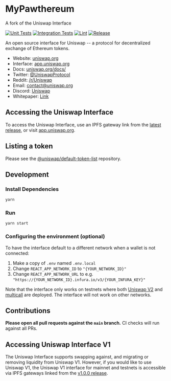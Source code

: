 # MyPawthereum
A fork of the Uniswap Interface

[![Unit Tests](https://github.com/Uniswap/uniswap-interface/actions/workflows/unit-tests.yaml/badge.svg)](https://github.com/Uniswap/uniswap-interface/actions/workflows/unit-tests.yaml)
[![Integration Tests](https://github.com/Uniswap/uniswap-interface/actions/workflows/integration-tests.yaml/badge.svg)](https://github.com/Uniswap/uniswap-interface/actions/workflows/integration-tests.yaml)
[![Lint](https://github.com/Uniswap/uniswap-interface/actions/workflows/lint.yml/badge.svg)](https://github.com/Uniswap/uniswap-interface/actions/workflows/lint.yml)
[![Release](https://github.com/Uniswap/uniswap-interface/actions/workflows/release.yaml/badge.svg)](https://github.com/Uniswap/uniswap-interface/actions/workflows/release.yaml)

An open source interface for Uniswap -- a protocol for decentralized exchange of Ethereum tokens.

- Website: [uniswap.org](https://uniswap.org/)
- Interface: [app.uniswap.org](https://app.uniswap.org)
- Docs: [uniswap.org/docs/](https://uniswap.org/docs/)
- Twitter: [@UniswapProtocol](https://twitter.com/UniswapProtocol)
- Reddit: [/r/Uniswap](https://www.reddit.com/r/Uniswap/)
- Email: [contact@uniswap.org](mailto:contact@uniswap.org)
- Discord: [Uniswap](https://discord.gg/FCfyBSbCU5)
- Whitepaper: [Link](https://hackmd.io/C-DvwDSfSxuh-Gd4WKE_ig)

## Accessing the Uniswap Interface

To access the Uniswap Interface, use an IPFS gateway link from the
[latest release](https://github.com/Uniswap/uniswap-interface/releases/latest),
or visit [app.uniswap.org](https://app.uniswap.org).

## Listing a token

Please see the
[@uniswap/default-token-list](https://github.com/uniswap/default-token-list)
repository.

## Development

### Install Dependencies

```bash
yarn
```

### Run

```bash
yarn start
```

### Configuring the environment (optional)

To have the interface default to a different network when a wallet is not connected:

1. Make a copy of `.env` named `.env.local`
2. Change `REACT_APP_NETWORK_ID` to `"{YOUR_NETWORK_ID}"`
3. Change `REACT_APP_NETWORK_URL` to e.g. `"https://{YOUR_NETWORK_ID}.infura.io/v3/{YOUR_INFURA_KEY}"`

Note that the interface only works on testnets where both
[Uniswap V2](https://uniswap.org/docs/v2/smart-contracts/factory/) and
[multicall](https://github.com/makerdao/multicall) are deployed.
The interface will not work on other networks.

## Contributions

**Please open all pull requests against the `main` branch.**
CI checks will run against all PRs.

## Accessing Uniswap Interface V1

The Uniswap Interface supports swapping against, and migrating or removing liquidity from Uniswap V1. However,
if you would like to use Uniswap V1, the Uniswap V1 interface for mainnet and testnets is accessible via IPFS gateways
linked from the [v1.0.0 release](https://github.com/Uniswap/uniswap-interface/releases/tag/v1.0.0).

